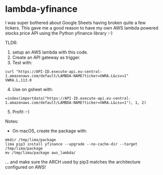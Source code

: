 # lambda-yfinance

I was super bothered about Google Sheets having broken quite a few tickers. This
gave me a good reason to have my own AWS lambda powered stocks price API using
the Python yfinance library :-)

TLDR:

1. setup an AWS lambda with this code.
2. Create an API gateway as trigger.
3. Test with:
```console
curl "https://API-ID.execute-api.eu-central-1.amazonaws.com/default/LAMBDA-NAME?ticker=VWRA.L&csv=1"
VWRA.L,113.0
```

4. Use on gsheet with:
```
=index(importdata("https://API-ID.execute-api.eu-central-1.amazonaws.com/default/LAMBDA-NAME?ticker=VWRA.L&csv=1"), 1, 2)
```

5. Profit :-)

Notes:

- On macOS, create the package with:

``` console
mkdir /tmp/lima/package
lima pip3 install yfinance --upgrade --no-cache-dir --target /tmp/lima/package
mv /tmp/lima/package aws_lambda/
```

... and make sure the ARCH used by pip3 matches the architecture configured on AWS!
